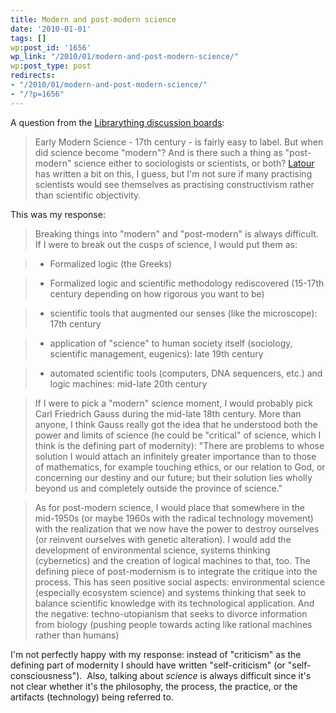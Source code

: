 ```yaml
---
title: Modern and post-modern science
date: '2010-01-01'
tags: []
wp:post_id: '1656'
wp_link: "/2010/01/modern-and-post-modern-science/"
wp:post_type: post
redirects:
- "/2010/01/modern-and-post-modern-science/"
- "/?p=1656"
---
```


A question from the [Librarything discussion boards](http://www.librarything.com/topic/58098):

> Early Modern Science - 17th century - is fairly easy to label. But when did science become "modern"? And is there such a thing as "post-modern" science either to sociologists or scientists, or both? [Latour](http://en.wikipedia.org/wiki/Bruno_Latour) has written a bit on this, I guess, but I'm not sure if many practising scientists would see themselves as practising constructivism rather than scientific objectivity.

This was my response:

> Breaking things into "modern" and "post-modern" is always difficult. If I were to break out the cusps of science, I would put them as:

>

> - Formalized logic (the Greeks)

> - Formalized logic and scientific methodology rediscovered (15-17th century depending on how rigorous you want to be)

> - scientific tools that augmented our senses (like the microscope): 17th century

> - application of "science" to human society itself (sociology, scientific management, eugenics): late 19th century

> - automated scientific tools (computers, DNA sequencers, etc.) and logic machines: mid-late 20th century

>

> If I were to pick a "modern" science moment, I would probably pick Carl Friedrich Gauss during the mid-late 18th century. More than anyone, I think Gauss really got the idea that he understood both the power and limits of science (he could be "critical" of science, which I think is the defining part of modernity): "There are problems to whose solution I would attach an infinitely greater importance than to those of mathematics, for example touching ethics, or our relation to God, or concerning our destiny and our future; but their solution lies wholly beyond us and completely outside the province of science."

>

> As for post-modern science, I would place that somewhere in the mid-1950s (or maybe 1960s with the radical technology movement) with the realization that we now have the power to destroy ourselves (or reinvent ourselves with genetic alteration). I would add the development of environmental science, systems thinking (cybernetics) and the creation of logical machines to that, too. The defining piece of post-modernism is to integrate the critique into the process. This has seen positive social aspects: environmental science (especially ecosystem science) and systems thinking that seek to balance scientific knowledge with its technological application. And the negative: techno-utopianism that seeks to divorce information from biology (pushing people towards acting like rational machines rather than humans)

I'm not perfectly happy with my response: instead of "criticism" as the defining part of modernity I should have written "self-criticism" (or "self-consciousness").  Also, talking about _science_ is always difficult since it's not clear whether it's the philosophy, the process, the practice, or the artifacts (technology) being referred to.
